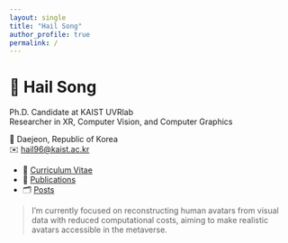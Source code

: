 ```yaml
---
layout: single
title: "Hail Song"
author_profile: true
permalink: /
---
```


# 👋 Hail Song

Ph.D. Candidate at KAIST UVRlab  
Researcher in XR, Computer Vision, and Computer Graphics

📍 Daejeon, Republic of Korea  
✉️ hail96@kaist.ac.kr  

- 🔬 [Curriculum Vitae](/cv/)
- 📄 [Publications](/publications/)
- 🗂️ [Posts](/posts/)

> I’m currently focused on reconstructing human avatars from visual data with reduced computational costs, aiming to make realistic avatars accessible in the metaverse.
